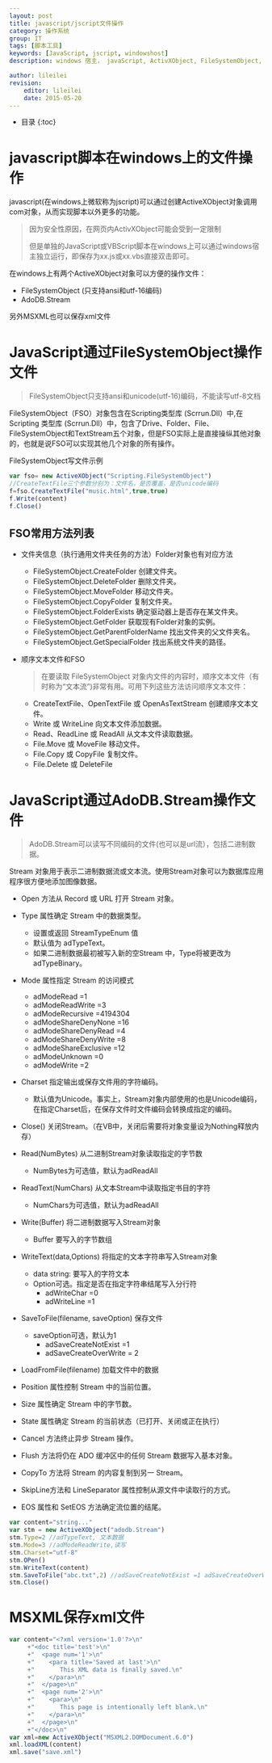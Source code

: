 ```yaml
---
layout: post
title: javascript/jscript文件操作
category: 操作系统
group: IT
tags: [脚本工具]
keywords: [JavaScript, jscript, windowshost]
description: windows 宿主， javaScript, ActivXObject, FileSystemObject, AdoDB.Stream

author: lileilei
revision:
    editor: lileilei
    date: 2015-05-20
---
```


* 目录
{:toc}

# javascript脚本在windows上的文件操作

javascript(在windows上微软称为jscript)可以通过创建ActiveXObject对象调用com对象，从而实现脚本以外更多的功能。

> 因为安全性原因，在网页内ActivXObject可能会受到一定限制
> 
> 但是单独的JavaScript或VBScript脚本在windows上可以通过windows宿主独立运行，即保存为xx.js或xx.vbs直接双击即可。

在windows上有两个ActiveXObject对象可以方便的操作文件：

+ FileSystemObject (只支持ansi和utf-16编码)
+ AdoDB.Stream

另外MSXML也可以保存xml文件

# JavaScript通过FileSystemObject操作文件

> FileSystemObject只支持ansi和unicode(utf-16)编码，不能读写utf-8文档

FileSystemObject（FSO）对象包含在Scripting类型库 (Scrrun.Dll）中,在Scripting 类型库 (Scrrun.Dll）中，包含了Drive、Folder、File、FileSystemObject和TextStream五个对象，但是FSO实际上是直接操纵其他对象的，也就是说FSO可以实现其他几个对象的所有操作。

FileSystemObject写文件示例

~~~ JavaScript
var fso= new ActiveXObject("Scripting.FileSystemObject")
//CreateTextFile三个参数分别为：文件名，是否覆盖，是否unicode编码
f=fso.CreateTextFile("music.html",true,true)
f.Write(content)
f.Close()
~~~

## FSO常用方法列表

+ 文件夹信息（执行通用文件夹任务的方法）Folder对象也有对应方法
    - FileSystemObject.CreateFolder	创建文件夹。
    - FileSystemObject.DeleteFolder	删除文件夹。
    - FileSystemObject.MoveFolder	移动文件夹。
    - FileSystemObject.CopyFolder	复制文件夹。
    - FileSystemObject.FolderExists	确定驱动器上是否存在某文件夹。
    - FileSystemObject.GetFolder 获取现有Folder对象的实例。
    - FileSystemObject.GetParentFolderName	找出文件夹的父文件夹名。
    - FileSystemObject.GetSpecialFolder	找出系统文件夹的路径。
+ 顺序文本文件和FSO

    > 在要读取 FileSystemObject 对象内文件的内容时，顺序文本文件（有时称为“文本流”)非常有用。可用下列这些方法访问顺序文本文件：

    - CreateTextFile、OpenTextFile 或 OpenAsTextStream 创建顺序文本文件。
    - Write 或 WriteLine	向文本文件添加数据。
    - Read、ReadLine 或 ReadAll	从文本文件读取数据。
    - File.Move 或 MoveFile	移动文件。
    - File.Copy 或 CopyFile	复制文件。
    - File.Delete 或 DeleteFile

# JavaScript通过AdoDB.Stream操作文件

> AdoDB.Stream可以读写不同编码的文件(也可以是url流），包括二进制数据。

Stream 对象用于表示二进制数据流或文本流。使用Stream对象可以为数据库应用程序很方便地添加图像数据。

+ Open 方法从 Record 或 URL 打开 Stream 对象。
+ Type 属性确定 Stream 中的数据类型。
    - 设置或返回 StreamTypeEnum 值
    - 默认值为 adTypeText。
    - 如果二进制数据最初被写入新的空Stream 中，Type将被更改为 adTypeBinary。
+ Mode 属性指定 Stream 的访问模式
    - adModeRead =1
    - adModeReadWrite =3
    - adModeRecursive =4194304
    - adModeShareDenyNone =16
    - adModeShareDenyRead =4
    - adModeShareDenyWrite =8
    - adModeShareExclusive =12
    - adModeUnknown =0
    - adModeWrite =2
+ Charset 指定输出或保存文件用的字符编码。
    - 默认值为Unicode。事实上，Stream对象内部使用的也是Unicode编码，在指定Charset后，在保存文件时文件编码会转换成指定的编码。
+ Close() 关闭Stream。（在VB中，关闭后需要将对象变量设为Nothing释放内存）
+ Read(NumBytes)  从二进制Stream对象读取指定的字节数
    - NumBytes为可选值，默认为adReadAll
+ ReadText(NumChars)  从文本Stream中读取指定书目的字符
    - NumChars为可选值，默认为adReadAll
+ Write(Buffer)  将二进制数据写入Stream对象
    - Buffer 要写入的字节数组
+ WriteText(data,Options) 将指定的文本字符串写入Stream对象
    - data string: 要写入的字符文本
    - Option可选。指定是否在指定字符串结尾写入分行符
        * adWriteChar =0
        * adWriteLine =1
+ SaveToFile(filename, saveOption)  保存文件
    - saveOption可选，默认为1
        * adSaveCreateNotExist =1
        * adSaveCreateOverWrite = 2
+ LoadFromFile(filename) 加载文件中的数据

+ Position 属性控制 Stream 中的当前位置。
+ Size 属性确定 Stream 中的字节数。
+ State 属性确定 Stream 的当前状态（已打开、关闭或正在执行）
+ Cancel 方法终止异步 Stream 操作。
+ Flush 方法将仍在 ADO 缓冲区中的任何 Stream 数据写入基本对象。
+ CopyTo 方法将 Stream 的内容复制到另一 Stream。
+ SkipLine方法和 LineSeparator 属性控制从源文件中读取行的方式。
+ EOS 属性和 SetEOS 方法确定流位置的结尾。


~~~ JavaScript
var content="string..."
var stm = new ActiveXObject("adodb.Stream")
stm.Type=2 //adTypeText, 文本数据
stm.Mode=3 //adModeReadWrite,读写
stm.Charset="utf-8"
stm.OPen()
stm.WriteText(content)
stm.SaveToFile("abc.txt",2) //adSaveCreateNotExist =1 adSaveCreateOverWrite =2 
stm.Close()
~~~

# MSXML保存xml文件

~~~ javascript
var content="<?xml version='1.0'?>\n"
     +"<doc title='test'>\n"
     +"  <page num='1'>\n"
     +"    <para title='Saved at last'>\n"
     +"       This XML data is finally saved.\n"
     +"    </para>\n"
     +"  </page>\n"
     +"  <page num='2'>\n"
     +"    <para>\n"
     +"       This page is intentionally left blank.\n"
     +"    </para>\n"
     +"  </page>\n"
     +"</doc>\n"
var xml=new ActiveXObject("MSXML2.DOMDocument.6.0")
xml.loadXML(content)
xml.save("save.xml")
~~~